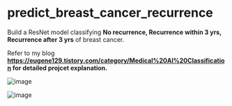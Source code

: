 # predict_breast_cancer_recurrence
 Build a ResNet model classifying **No recurrence, Recurrence within 3 yrs, Recurrence after 3 yrs** of breast cancer.
 
 Refer to my blog **https://eugene129.tistory.com/category/Medical%20AI%20Classification for detailed projcet explanation.**
 
 ![image](https://user-images.githubusercontent.com/119224244/221483829-74359497-6f61-4045-b363-e6c1726aa6c9.png)
 
 ![image](https://user-images.githubusercontent.com/119224244/221483559-46fdf09f-d5c5-4f14-95c4-3d9c8617d001.png)

